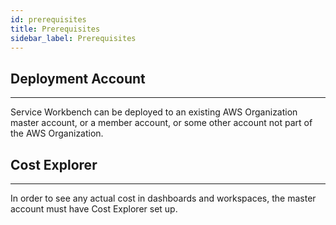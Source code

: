 ```yaml
---
id: prerequisites
title: Prerequisites
sidebar_label: Prerequisites
---
```


## Deployment Account
------------
Service Workbench can be deployed to an existing AWS Organization master account, or a member account, or some other account not part of the AWS Organization.

## Cost Explorer
-------------
In order to see any actual cost in dashboards and workspaces, the master account must have Cost Explorer set up. 

